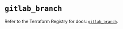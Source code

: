 # `gitlab_branch`

Refer to the Terraform Registry for docs: [`gitlab_branch`](https://registry.terraform.io/providers/gitlabhq/gitlab/17.2.0/docs/resources/branch).
